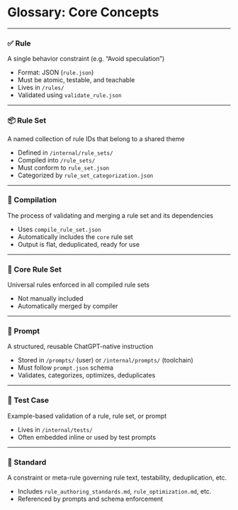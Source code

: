 # Glossary: Core Concepts

---

### ✅ Rule
A single behavior constraint (e.g. “Avoid speculation”)

- Format: JSON (`rule.json`)
- Must be atomic, testable, and teachable
- Lives in `/rules/`
- Validated using `validate_rule.json`

---

### 📦 Rule Set
A named collection of rule IDs that belong to a shared theme

- Defined in `/internal/rule_sets/`
- Compiled into `/rule_sets/`
- Must conform to `rule_set.json`
- Categorized by `rule_set_categorization.json`

---

### 🔄 Compilation
The process of validating and merging a rule set and its dependencies

- Uses `compile_rule_set.json`
- Automatically includes the `core` rule set
- Output is flat, deduplicated, ready for use

---

### 📜 Core Rule Set
Universal rules enforced in all compiled rule sets

- Not manually included
- Automatically merged by compiler

---

### 🧠 Prompt
A structured, reusable ChatGPT-native instruction

- Stored in `/prompts/` (user) or `/internal/prompts/` (toolchain)
- Must follow `prompt.json` schema
- Validates, categorizes, optimizes, deduplicates

---

### 🧪 Test Case
Example-based validation of a rule, rule set, or prompt

- Lives in `/internal/tests/`
- Often embedded inline or used by test prompts

---

### 🧰 Standard
A constraint or meta-rule governing rule text, testability, deduplication, etc.

- Includes `rule_authoring_standards.md`, `rule_optimization.md`, etc.
- Referenced by prompts and schema enforcement
